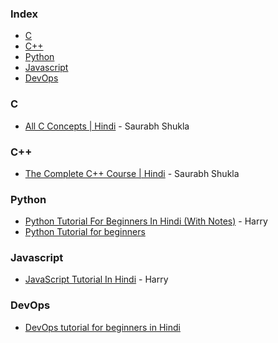 ### Index

* [C](#C)
* [C++](#C++)
* [Python](#Python)
* [Javascript](#Javascript)
* [DevOps](#DevOps)

### C

* [All C Concepts | Hindi](https://www.youtube.com/playlist?list=PL7ersPsTyYt1d8g5qaxbE6sjWDzs4D_1v) - Saurabh Shukla


### C++

* [The Complete C++ Course | Hindi](https://www.youtube.com/playlist?list=PLLYz8uHU480j37APNXBdPz7YzAi4XlQUF) - Saurabh Shukla


### Python

* [Python Tutorial For Beginners In Hindi (With Notes)](https://www.youtube.com/watch?v=gfDE2a7MKjA) - Harry
* [Python Tutorial for beginners](https://www.youtube.com/watch?v=RbThHoqms3o&ab_channel=edureka%21Hindi)


### Javascript

* [JavaScript Tutorial In Hindi](https://www.youtube.com/watch?v=hKB-YGF14SY) - Harry

### DevOps

* [DevOps tutorial for beginners in Hindi](https://www.youtube.com/watch?v=7Imi2mVkpAg&ab_channel=edureka%21Hindi)
